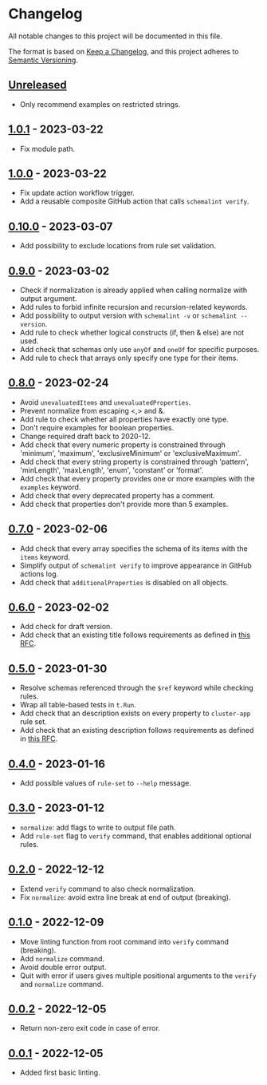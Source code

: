 # Changelog

All notable changes to this project will be documented in this file.

The format is based on [Keep a Changelog](https://keepachangelog.com/en/1.0.0/),
and this project adheres to [Semantic Versioning](https://semver.org/spec/v2.0.0.html).

## [Unreleased]

- Only recommend examples on restricted strings.

## [1.0.1] - 2023-03-22

- Fix module path.

## [1.0.0] - 2023-03-22

- Fix update action workflow trigger.
- Add a reusable composite GitHub action that calls `schemalint verify`. 

## [0.10.0] - 2023-03-07

- Add possibility to exclude locations from rule set validation.

## [0.9.0] - 2023-03-02

- Check if normalization is already applied when calling normalize with output argument.
- Add rules to forbid infinite recursion and recursion-related keywords.
- Add possibility to output version with `schemalint -v` or `schemalint --version`.
- Add rule to check whether logical constructs (if, then & else) are not used.
- Add check that schemas only use `anyOf` and `oneOf` for specific purposes.
- Add rule to check that arrays only specify one type for their items.

## [0.8.0] - 2023-02-24

- Avoid `unevaluatedItems` and `unevaluatedProperties`.
- Prevent normalize from escaping <,> and &.
- Add rule to check whether all properties have exactly one type.
- Don't require examples for boolean properties.
- Change required draft back to 2020-12.
- Add check that every numeric property is constrained through 'minimum', 'maximum', 'exclusiveMinimum' or 'exclusiveMaximum'.
- Add check that every string property is constrained through 'pattern', 'minLength', 'maxLength', 'enum', 'constant' or 'format'.
- Add check that every property provides one or more examples with the `examples` keyword.
- Add check that every deprecated property has a comment.
- Add check that properties don't provide more than 5 examples.

## [0.7.0] - 2023-02-06

- Add check that every array specifies the schema of its items with the `items` keyword.
- Simplify output of `schemalint verify` to improve appearance in GitHub actions log.
- Add check that `additionalProperties` is disabled on all objects.

## [0.6.0] - 2023-02-02

- Add check for draft version.
- Add check that an existing title follows requirements as defined in [this RFC](https://github.com/giantswarm/rfc/pull/55).

## [0.5.0] - 2023-01-30

- Resolve schemas referenced through the `$ref` keyword while checking rules.
- Wrap all table-based tests in `t.Run`.
- Add check that an description exists on every property to `cluster-app` rule set.
- Add check that an existing description follows requirements as defined in [this RFC](https://github.com/giantswarm/rfc/pull/55).

## [0.4.0] - 2023-01-16

- Add possible values of `rule-set` to `--help` message.

## [0.3.0] - 2023-01-12

- `normalize`: add flags to write to output file path.
- Add `rule-set` flag to `verify` command, that enables additional optional rules.

## [0.2.0] - 2022-12-12

- Extend `verify` command to also check normalization.
- Fix `normalize`: avoid extra line break at end of output (breaking).

## [0.1.0] - 2022-12-09

- Move linting function from root command into `verify` command (breaking).
- Add `normalize` command.
- Avoid double error output.
- Quit with error if users gives multiple positional arguments to the `verify` and `normalize` command.

## [0.0.2] - 2022-12-05

- Return non-zero exit code in case of error.

## [0.0.1] - 2022-12-05

- Added first basic linting.

[Unreleased]: https://github.com/giantswarm/schemalint/compare/v1.0.1...HEAD
[1.0.1]: https://github.com/giantswarm/schemalint/compare/v1.0.0...v1.0.1
[1.0.0]: https://github.com/giantswarm/schemalint/compare/v0.10.0...v1.0.0
[0.10.0]: https://github.com/giantswarm/schemalint/compare/v0.9.0...v0.10.0
[0.9.0]: https://github.com/giantswarm/schemalint/compare/v0.8.0...v0.9.0
[0.8.0]: https://github.com/giantswarm/schemalint/compare/v0.7.0...v0.8.0
[0.7.0]: https://github.com/giantswarm/schemalint/compare/v0.6.0...v0.7.0
[0.6.0]: https://github.com/giantswarm/schemalint/compare/v0.5.0...v0.6.0
[0.5.0]: https://github.com/giantswarm/schemalint/compare/v0.4.0...v0.5.0
[0.4.0]: https://github.com/giantswarm/schemalint/compare/v0.3.0...v0.4.0
[0.3.0]: https://github.com/giantswarm/schemalint/compare/v0.2.0...v0.3.0
[0.2.0]: https://github.com/giantswarm/schemalint/compare/v0.1.0...v0.2.0
[0.1.0]: https://github.com/giantswarm/schemalint/compare/v0.0.2...v0.1.0
[0.0.2]: https://github.com/giantswarm/schemalint/compare/v0.0.1...v0.0.2
[0.0.1]: https://github.com/giantswarm/schemalint/releases/tag/v0.0.1
